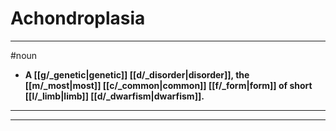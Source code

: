 # Achondroplasia
---
#noun
- **A [[g/_genetic|genetic]] [[d/_disorder|disorder]], the [[m/_most|most]] [[c/_common|common]] [[f/_form|form]] of short [[l/_limb|limb]] [[d/_dwarfism|dwarfism]].**
---
---
